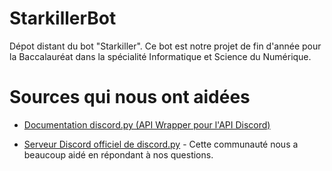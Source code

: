 # StarkillerBot
Dépot distant du bot "Starkiller". Ce bot est notre projet de fin d'année pour la Baccalauréat dans la spécialité Informatique et Science du Numérique.

# Sources qui nous ont aidées

* [Documentation discord.py (API Wrapper pour l'API Discord)](https://discordpy.readthedocs.io/en/latest/)

* [Serveur Discord officiel de discord.py](https://discordapp.com/invite/r3sSKJJ) - Cette communauté nous a beaucoup aidé en répondant à nos questions.
